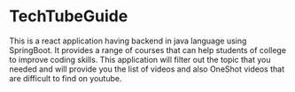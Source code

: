 # TechTubeGuide
This is a react application having backend in java language using SpringBoot.
It provides a range of courses that can help students of college to improve coding skills.
This application will filter out the topic that you needed and will provide you the list of videos and also OneShot videos that are difficult to find on youtube.
